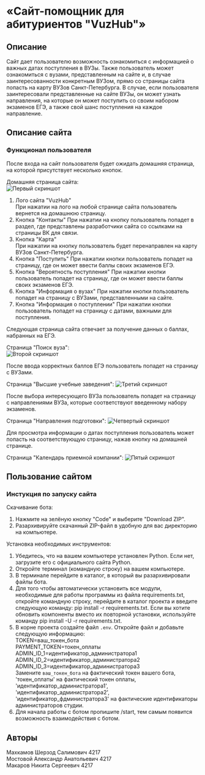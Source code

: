 # «Сайт-помощник для абитуриентов "VuzHub"»  
## Описание  
Сайт дает пользователю возможность ознакомиться с информацией о важных датах поступления в ВУЗы. Также пользователь может ознакомиться с вузами, представленным на сайте и, в случае заинтересованности конкретным ВУЗом, прямо со страницы сайта попасть на карту ВУЗов Санкт-Петербурга. В случае, если пользователя заинтересовали представленные на сайте ВУЗы, он может узнать направления, на которые он может поступить со своим набором экзаменов ЕГЭ, а также свой шанс поступления на каждое направление. 

## Описание сайта  
### Функционал пользователя
После входа на сайт пользователя будет ожидать домашняя страница, на которой присутствует несколько кнопок. 

Домашняя страница сайта:  
![Первый скриншот](https://github.com/Sanechkasnimaet/applicants_assistant/tree/main/img/Pages/Home.jpg)

1. Лого сайта "VuzHub"  
При нажатии на лого на любой странице сайта пользователь вернется на домашнюю страницу.
2. Кнопка "Контакты"
При нажатии на кнопку пользователь попадет в раздел, где представлены разработчики сайта со ссылками на страницы ВК для связи.  
3. Кнопка "Карта"  
При нажатии на кнопку пользователь будет перенаправлен на карту ВУЗов Санкт-Петербурга.
4. Кнопка "Поступить"
При нажатии кнопки пользователь попадет на страницу, где он может ввести баллы своих экзаменов ЕГЭ.
5. Кнопка "Вероятность поступления"
При нажатии кнопки пользователь попадет на страницу, где он может ввести баллы своих экзаменов ЕГЭ.
6. Кнопка "Информация о вузах"
При нажатии кнопки пользователь попадет на страницу с ВУЗами, представленными на сайте.
7. Кнопка "Информация о поступлении"
При нажатии кнопки пользователь попадет на страницу с датами, важными для поступления.

Следующая страница сайта отвечает за получение данных о баллах, набранных на ЕГЭ.

Страница "Поиск вуза":  
![Второй скриншот](https://github.com/Sanechkasnimaet/applicants_assistant/tree/main/img/Pages/Search.jpg)

После ввода корректных баллов ЕГЭ пользователь попадет на страницу с ВУЗами.

Страница "Высшие учебные заведения":
![Третий скриншот](https://github.com/Sanechkasnimaet/applicants_assistant/tree/main/img/Pages/University.jpg)

После выбора интересующего ВУЗа пользователь попадет на страницу с направлениями ВУЗа, которые соответствуют введенному набору экзаменов.

Страница "Направления подготовки":
![Четвертый скриншот](https://github.com/Sanechkasnimaet/applicants_assistant/tree/main/img/Pages/Speciality.jpg)

Для просмотра информации о датах поступления пользователь может попасть на соответствующую страницу, нажав кнопку на домашней странице.

Страница "Календарь приемной компании":
![Пятый скриншот](https://github.com/Sanechkasnimaet/applicants_assistant/tree/main/img/Pages/Calendar.jpg)

## Пользование сайтом  
### Инстукция по запуску сайта  
Скачивание бота:    
1. Нажмите на зелёную кнопку "Code" и выберите "Download ZIP".  
2. Разархивируйте скачанный ZIP-файл в удобную для вас директорию на компьютере.  

Установка необходимых инструментов:  
1. Убедитесь, что на вашем компьютере установлен Python. Если нет, загрузите его с официального сайта Python.  
2. Откройте терминал (командную строку) на вашем компьютере.  
3. В терминале перейдите в каталог, в который вы разархивировали файлы бота. 
4. Для того чтобы автоматически установить все модули, необходимые для работы программы из файла requirements.txt, откройте командную строку, перейдите в каталог проекта и введите следующую команду: pip install -r requirements.txt. Если вы хотите обновить компоненты вместо их повторной установки, используйте команду pip install -U -r requirements.txt.  
5. В корне проекта создайте файл `.env`. Откройте файл и добавьте следующую информацию:  
TOKEN=ваш_токен_бота  
PAYMENT_TOKEN=токен_оплаты  
ADMIN_ID_1=идентификатор_администратора1  
ADMIN_ID_2=идентификатор_администратора2  
ADMIN_ID_3=идентификатор_администратора3  
Замените `ваш_токен_бота` на фактический токен вашего бота, 'токен_оплаты' на фактический токен оплаты, 'идентификатор_администратора1', 'идентификатор_администратора2', 'идентификатор_фдминистратора3' на фактические идентификаторы администраторов студии.  
6. Для начала работы с ботом пропишите /start, тем самым появится возможность взаимодействия с ботом.  

## Авторы  
Махкамов Шерзод Салимович 4217  
Мостовой Александр Анатольевич 4217  
Макаров Никита Сергеевич 4217  
